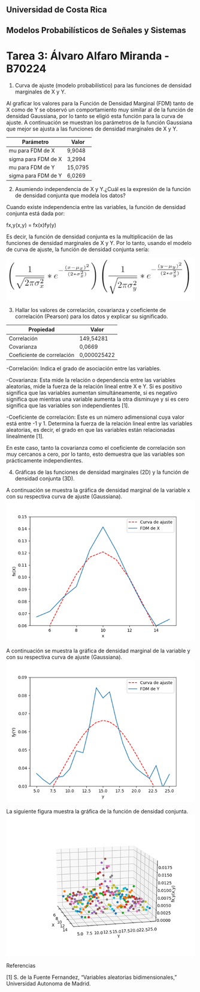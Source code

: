 ## Universidad de Costa Rica 
## Modelos Probabilísticos de Señales y Sistemas
# Tarea 3: Álvaro Alfaro Miranda - B70224


1. Curva de ajuste (modelo probabilístico) para las funciones de densidad marginales de X y Y.

Al graficar los valores para la Función de Densidad Marginal (FDM) tanto de X como de Y se observó un comportamiento muy similar al de la función de densidad Gaussiana, por lo tanto se eligió esta función para la curva de ajuste. A continuación se muestran los parámetros de la función Gaussiana que mejor se ajusta a las funciones de densidad marginales de X y Y.

| Parámetro | Valor |
| ------ | ---- |
| mu para FDM de X  | 9,9048     |
| sigma para FDM de X | 3,2994 |
| mu para FDM de Y  | 15,0795     |
| sigma para FDM de Y | 6,0269  |

2. Asumiendo independencia de X y Y.¿Cuál es la expresión de la función de densidad conjunta que modela los datos?

Cuando existe independencia entre las variables, la función de densidad conjunta está dada por:

fx,y(x,y) = fx(x)fy(y)

Es decir, la función de densidad conjunta es la multiplicación de las funciones de densidad marginales de X y Y.
Por lo tanto, usando el modelo de curva de ajuste, la función de densidad conjunta sería: 

![funcionconjunta](funcionconjunta.JPG)

3. Hallar los valores de correlación, covarianza y coeficiente de correlación (Pearson) para los datos y explicar su significado.

| Propiedad | Valor |
| ------ | ---- |
| Correlación  | 149,54281     |
| Covarianza | 0,0669  |
| Coeficiente de correlación  | 0,000025422  |

-Correlación: Indica el grado de asociación entre las variables.

-Covarianza: Esta mide la relación o dependencia entre las variables aleatorias, mide la fuerza de la relación lineal entre X e Y. Si es positivo significa que las variables aumentan simultáneamente, si es negativo significa que mientras una variable aumenta la otra disminuye y si es cero significa que las variables son independientes [1]. 

-Coeficiente de correlación: Este es un número adimensional cuya valor está entre -1 y 1. Determina la fuerza de la relación lineal entre las variables aleatorias, es decir, el grado en que las variables están relacionadas linealmente [1].

En este caso, tanto la covarianza como el coeficiente de correlación son muy cercanos a cero, por lo tanto, esto demuestra que las variables son prácticamente independientes. 

4. Gráficas de las funciones de densidad marginales (2D) y la función de densidad conjunta (3D).

A continuación se muestra la gráfica de densidad marginal de la variable x con su respectiva curva de ajuste (Gaussiana).
![x](x.png)

A continuación se muestra la gráfica de densidad marginal de la variable y con su respectiva curva de ajuste (Gaussiana).
![y](y.png)

La siguiente figura muestra la gráfica de la función de densidad conjunta.
![3d](3d.png)


Referencias

[1] S. de la Fuente Fernandez, “Variables aleatorias bidimensionales,” Universidad Autonoma de Madrid.
